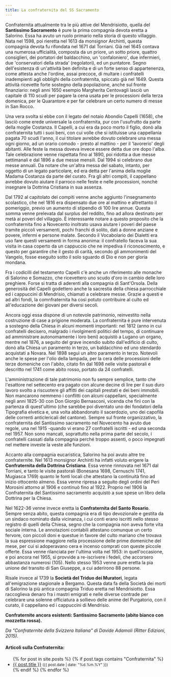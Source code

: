 ```yaml
---
title: La confraternita del SS Sacramento
---
```


Confraternita attualmente tra le più attive del Mendrisiotto, quella del **Santissimo Sacramento** è pure la prima compagnia devota eretta a Salorino. Essa ha avuto un ruolo primario nella storia di questo villaggio. Nata nel 1598, poi rieretta nel 1613 da monsignor Archinti, questa compagnia devota fu rifondata nel 1671 dal Torriani. Già nel 1645 contava una numerosa ufficialità, composta da un priore, un sotto priore, quattro consiglieri, dei portatori del baldacchino, un 'confaloniero', due infermieri, due 'conservatori della strada' (regolatori), ed un puntatore. Segno dell'esistenza di un'attività ben definita e di un forte senso di appartenenza, come attesta anche l'ordine, assai precoce, di multare i confratelli inadempienti agli obblighi della confraternita, spiccato già nel 1649. Questa attività ricevette forte sostegno della popolazione, anche sul fronte finanziario: negli anni 1650 esempio Margherita Centovagli lasciò  un capitale di 110 scudi per pagare la cena usata per le processioni della terza domenica, per le Quarantore e per far celebrare un certo numero di messe in San Rocco.

Una vera svolta si ebbe con il legato del notaio Abondio Capelli (1658), che lasciò come erede universale la confraternita, pur con l'usufrutto da parte della moglie Costanza. Il Capelli, a cui era da poco morto il figlio, donò alla confraternita tutti i suoi beni, con cui volle che si istituisse una cappellania pagata 70 scudi l'anno, il cui titolare avrebbe dovuto celebrare una messa ogni giorno, ad un orario comodo - presto al mattino - per il 'lavorerio' degli abitanti. Alle feste la messa doveva invece essere detta due ore dopo l'alba. Tale celebrazione venne rispettata fino al 1890, poi ridotta a due messe settimanali e dal 1896 a due messe mensili. Dal 1994 si celebrano due messe annuali. Da notare che un'altra messa del sabato, intanto, per oggetto di un legato particolare, ed era detta per l'anima della moglie Madama Costanza da parte del curato. Fra gli altri compiti, il cappellano avrebbe dovuto aiutare il parroco nelle feste e nelle processioni, nonchè insegnare la Dottrina Cristiana in sua assenza. 

Dal 1792 al capitolato dei compiti venne anche aggiunto l'insegnamento scolastico, che nel 1816 era dispensato due ore al mattino e altrettanto il pomeriggio, previo un aumento di stipendio di 100 lire annue. Questa somma venne prelevata dal surplus del reddito, fino ad allora destinato per metà ai poveri del villaggio. È interessante notare a questo proposito che la confraternita fino a Novecento inoltrato usava aiutare i poveri del paese tramite piccoli versamenti, pochi franchi di solito, dati a donne anziane e povere, infermi e persone malate. Secondo il Vocabolario dei Dialetti era uso fare questi versamenti in forma anonima: il confratello faceva la sua visita in casa coperto da un cappuccio che ne impediva il riconoscimento, e questo per garantire che il gesto di carità, secondo gli ammonimenti del Vangelo, fosse eseguito sotto il solo sguardo di Dio e non per gloria mondana.

Fra i codicilli del testamento Capelli c'è anche un riferimento alle monache di Salorino e Somazzo, che ricevettero uno scudo d'oro in cambio delle loro preghiere. Forse si tratta di aderenti alla compagnia di Sant'Orsola. Della generosità del Capelli godettero anche la sacrestia della chiesa parrocchiale ed i cappuccini di Mendrisio, chiamati a celebrare messe. Grazie a questi e ad altri fondi, la comnfraternita ha così potuto contribuire al culto ed all'educazione dei giovani per diversi secoli.

Ancora oggi essa dispone di un notevole patrimonio, reinvestito nella costruzione di case a prigione moderata. La confraternita è pure intervenuta a sostegno della Chiesa in alcuni momenti importanti: nel 1812 (anno in cui confratelli decisero, malgrado i rivolgimenti politici del tempo, di continuare ad amministrare autonomamente i loro beni) acquistò a Lugano un organo, mentre nel 1876, a seguito del grave incendio subito dall'edificio di culto, donò alla Chiesa un paramento in terzo, un baldacchino ed uno stendardo acquistati a Novara. Nel 1898 seguì un altro paramento in terzo. Notevoli anche le spese per l'olio della lampada, per la cera delle processioni delle terze domeniche con l'abito, citato fin dal 1698 nelle visite pastorali e descritto nel 1741 come abito rosso, portato da 24 confratelli.

L'amministrazione di tale patrimonio non fu sempre semplice, tanto che l'esattore nel settecento era pagato con alcune decine di lire per il suo duro lavoro svolto a riscuotere gli affitti dei capitali prestati e dei beni immobili. Non mancarono nemmeno i conflitti con alcuni cappellani, specialmente negli anni 1825-30 con Don Giorgio Bernasconi, vicenda che finì con la partenza di quest'ultimo (che sarebbe poi diventato uno dei fondatori della Tipografia elvetica e, una volta abbandonato il sacerdozio, uno dei capofila delle correnti anticlericali del cantone). Sempre sul fronte organizzativo, la confraternita del Santissimo sacramento nel Novecento ha avuto due regole, una nel 1915 -quando vi erano 27 confratelli iscritti - ed una seconda nel 1957. Non sono mancati, soprattutto nella prima parte del secolo, i confratelli cassati dalla compagnia perché troppo assenti, o poco impegnati nel mettere investe la veste alle funzioni.

Accanto alla compagnia eucaristica, Salorino ha poi avuto altre tre confraternite. Nel 1613 monsignor Archinti ha infatti voluto erigere la **Confraternita della Dottrina Cristiana**. Essa venne rinnovata nel 1671 dal Torriani, e tanto le visite pastorali  (Bonesana 1698, Cernuschi 1741, Mugiasca 1769) quanto le fonti locali che attestano la continuità fino ad inizio ottocento almeno. Essa venne ripresa a seguito degli ordini del Peri Morosini attorno al 1906 e continuò fino al 1922. Proprio nel 1906 la Confraternita del Santissimo sacramento acquistò a sue spese un libro della Dottrina per la Chiesa. 

Nel 1622-36 venne invece eretta la **Confraternita del Santo Rosario**. Sempre senza abito, questa compagnia era di tipo devozionale e gestita da un sindaco nominato dalla vicinanza, i cui conti erano iscritti nello stesso registro di quelli della Chiesa, segno che la compagnia non aveva forte vita sociale interna. Le annotazioni contabili attestano comunque un certo fervore, con piccoli doni e questue in favore del culto mariano che trovava la sua espressione maggiore nella processione delle prime domeniche del mese, per cui si adoperavano cera e incenso comprati con queste piccole offerte. Essa venne rilanciata per l'ultima volta nel 1953: in quell'occasione,  e poi ancora nel 1955, si provvide a re-iscrivere i fedeli, che accorsero abbastanza numerosi (105). 
Nello stesso 1953 venne pure eretta la pia unione del transito di San Giuseppe, a cui aderirono 88 persone. 

Risale invece al 1739 la **Società del Triduo dei Muratori**, legata all'emigrazione stagionale a Bergamo. Questa data fa della Società dei morti di Salorino la più antica compagnia Triduo eretta nel Mendrisiotto. Essa raccoglieva denaro fra i mastri emigrati e nelle diverse contrade per celebrare una solenne officiatura a sollievo delle anime del Purgatorio, con il curato, il cappellano ed i cappuccini di Mendrisio.

**Confraternite ancora esistenti: Santissimo Sacramento (abito bianco con mozzetta rossa).**

_Da "Confraternite della Svizzera Italiana" di Davide Adamoli (Ritter Edizioni, 2015)._








<div class="notice--info">
<h4>Articoli sulla Confraternita:</h4>
<ul>
{% for post in site.posts %}
  {% if post.tags contains "Confraternita" %}
  <li>
    <a href="{{ post.url }}">{{ post.title }}</a>
    <small>({{ post.date | date: "%d.%m.%Y"  }})</small>
  </li>
  {% endif %}
{% endfor %}
</ul>
</div>